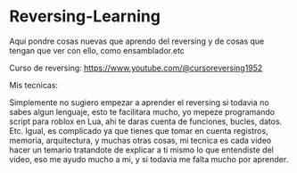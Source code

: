 # Reversing-Learning
Aqui pondre cosas nuevas que aprendo del reversing y de cosas que tengan que ver con ello, como ensamblador.etc


Curso de reversing: 
https://www.youtube.com/@cursoreversing1952

Mis tecnicas:

Simplemente no sugiero empezar a aprender el reversing si todavia no sabes algun lenguaje, esto te facilitara mucho, yo mepeze programando script para roblox en Lua, ahi te daras cuenta de funciones, bucles, datos. Etc. Igual, es complicado ya que
tienes que tomar en cuenta registros, memoria, arquitectura, y muchas otras cosas, mi tecnica es cada video hacer un temario tratandote de explicar a ti mismo lo que entendiste del video, eso me ayudo mucho a mi, y si todavia me falta mucho por aprender.
